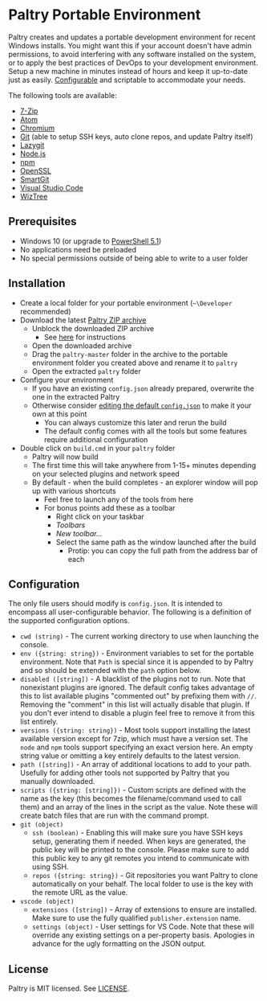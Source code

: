 # Paltry Portable Environment

Paltry creates and updates a portable development environment for recent Windows installs. You might want this if your account doesn't have admin permissions, to avoid interfering with any software installed on the system, or to apply the best practices of DevOps to your development environment. Setup a new machine in minutes instead of hours and keep it up-to-date just as easily. [Configurable](#configuration) and scriptable to accommodate your needs.

The following tools are available:

- [7-Zip](https://www.7-zip.org)
- [Atom](https://atom.io)
- [Chromium](https://www.chromium.org)
- [Git](https://git-scm.com) (able to setup SSH keys, auto clone repos, and update Paltry itself)
- [Lazygit](https://github.com/jesseduffield/lazygit)
- [Node.js](https://nodejs.org)
- [npm](https://www.npmjs.com)
- [OpenSSL](https://www.openssl.org)
- [SmartGit](https://www.syntevo.com/smartgit)
- [Visual Studio Code](https://code.visualstudio.com)
- [WizTree](https://antibody-software.com/web/software/software/wiztree-finds-the-files-and-folders-using-the-most-disk-space-on-your-hard-drive)

## Prerequisites

- Windows 10 (or upgrade to [PowerShell 5.1](https://www.microsoft.com/en-us/download/details.aspx?id=54616))
- No applications need be preloaded
- No special permissions outside of being able to write to a user folder

## Installation

- Create a local folder for your portable environment (`~\Developer` recommended)
- Download the latest [Paltry ZIP archive](https://github.com/paltry/paltry/archive/master.zip)
  - Unblock the downloaded ZIP archive
    - See [here](https://blogs.technet.microsoft.com/the_microsoft_excel_support_team_blog/2015/08/19/blocked-access-to-files-with-windows-10) for instructions
  - Open the downloaded archive
  - Drag the `paltry-master` folder in the archive to the portable environment folder you created above and rename it to `paltry`
  - Open the extracted `paltry` folder
- Configure your environment
  - If you have an existing `config.json` already prepared, overwrite the one in the extracted Paltry
  - Otherwise consider [editing the default `config.json`](#configuration) to make it your own at this point
    - You can always customize this later and rerun the build
    - The default config comes with all the tools but some features require additional configuration
- Double click on `build.cmd` in your `paltry` folder
  - Paltry will now build
  - The first time this will take anywhere from 1-15+ minutes depending on your selected plugins and network speed
  - By default - when the build completes - an explorer window will pop up with various shortcuts
    - Feel free to launch any of the tools from here
    - For bonus points add these as a toolbar
      - Right click on your taskbar
      - _Toolbars_
      - _New toolbar..._
      - Select the same path as the window launched after the build
        - Protip: you can copy the full path from the address bar of each

## Configuration

The only file users should modify is `config.json`. It is intended to encompass all user-configurable behavior. The following is a definition of the supported configuration options.

- `cwd (string)` - The current working directory to use when launching the console.
- `env ({string: string})` - Environment variables to set for the portable environment. Note that `Path` is special since it is appended to by Paltry and so should be extended with the `path` option below.
- `disabled ([string])` - A blacklist of the plugins not to run. Note that nonexistant plugins are ignored. The default config takes advantage of this to list available plugins "commented out" by prefixing them with `//`. Removing the "comment" in this list will actually disable that plugin. If you don't ever intend to disable a plugin feel free to remove it from this list entirely.
- `versions ({string: string})` - Most tools support installing the latest available version except for 7zip, which must have a version set. The `node` and `npm` tools support specifying an exact version here. An empty string value or omitting a key entirely defaults to the latest version.
- `path ([string])` - An array of additional locations to add to your path. Usefully for adding other tools not supported by Paltry that you manually downloaded.
- `scripts ({string: [string]})` - Custom scripts are defined with the name as the key (this becomes the filename/command used to call them) and an array of the lines in the script as the value. Note these will create batch files that are run with the command prompt.
- `git (object)`
  - `ssh (boolean)` - Enabling this will make sure you have SSH keys setup, generating them if needed. When keys are generated, the public key will be printed to the console. Please make sure to add this public key to any git remotes you intend to communicate with using SSH.
  - `repos ({string: string})` - Git repositories you want Paltry to clone automatically on your behalf. The local folder to use is the key with the remote URL as the value.
- `vscode (object)`
  - `extensions ([string])` - Array of extensions to ensure are installed. Make sure to use the fully qualified `publisher.extension` name.
  - `settings (object)` - User settings for VS Code. Note that these will override any existing settings on a per-property basis. Apologies in advance for the ugly formatting on the JSON output.

## License

Paltry is MIT licensed. See [LICENSE](LICENSE.md).

